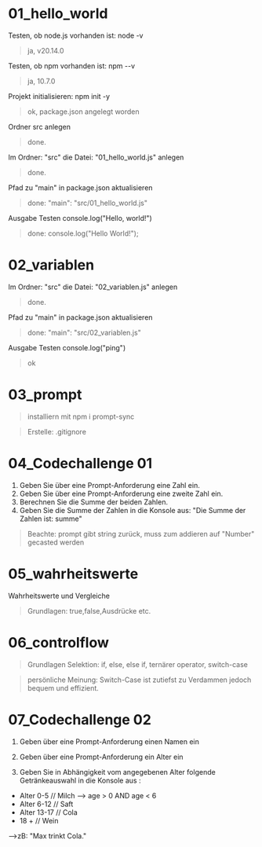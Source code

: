 # 01_hello_world
Testen, ob node.js vorhanden ist: node -v

>ja, v20.14.0

Testen, ob npm vorhanden ist: npm --v

>ja, 10.7.0

Projekt initialisieren: npm init -y

>ok, package.json angelegt worden

Ordner src anlegen

>done.

Im Ordner: "src" die Datei: "01_hello_world.js" anlegen

>done.

Pfad zu "main" in package.json aktualisieren

>done:  "main": "src/01_hello_world.js"

Ausgabe Testen console.log("Hello, world!")

>done: console.log("Hello World!");

# 02_variablen

Im Ordner: "src" die Datei: "02_variablen.js" anlegen

>done.

Pfad zu "main" in package.json aktualisieren

>done:  "main": "src/02_variablen.js"

Ausgabe Testen console.log("ping")

>ok

# 03_prompt

> installiern mit npm i prompt-sync

> Erstelle: .gitignore

# 04_Codechallenge 01

1. Geben Sie über eine Prompt-Anforderung eine Zahl ein.
2. Geben Sie über eine Prompt-Anforderung eine zweite Zahl ein.
3. Berechnen Sie die Summe der beiden Zahlen.
4. Geben Sie die Summe der Zahlen in die Konsole aus:
    "Die Summe der Zahlen ist: summe"

> Beachte: prompt gibt string zurück, muss zum addieren auf "Number" gecasted werden

# 05_wahrheitswerte

Wahrheitswerte und Vergleiche

> Grundlagen: true,false,Ausdrücke etc. 

# 06_controlflow

> Grundlagen Selektion: if, else, else if, ternärer operator, switch-case

> persönliche Meinung: Switch-Case ist zutiefst zu Verdammen jedoch bequem und effizient.

# 07_Codechallenge 02

1. Geben über eine Prompt-Anforderung einen Namen ein

2. Geben über eine Prompt-Anforderung ein Alter ein

3. Geben Sie in Abhängigkeit vom angegebenen Alter 
    folgende Getränkeauswahl in die Konsole aus :

- Alter 0-5 // Milch  --> age > 0 AND age < 6
- Alter 6-12 // Saft
- Alter 13-17 // Cola
- 18 + // Wein

-->zB: "Max trinkt Cola."
